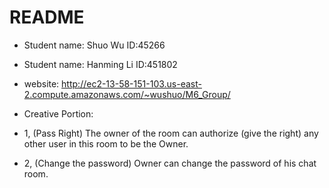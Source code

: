# README #

 -	Student name: Shuo Wu ID:45266
 -	Student name: Hanming Li ID:451802
 
 - website: http://ec2-13-58-151-103.us-east-2.compute.amazonaws.com/~wushuo/M6_Group/
 
 - Creative Portion: 
  - 1, (Pass Right) The owner of the room can authorize (give the right) any other user in this room to be the Owner. 
  -	2, (Change the password) Owner can change the password of his chat room.

